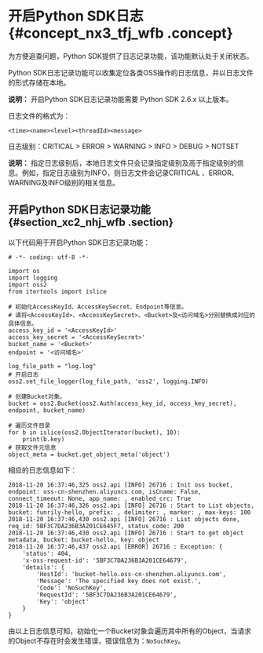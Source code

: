 # 开启Python SDK日志 {#concept_nx3_tfj_wfb .concept}

为方便追查问题，Python SDK提供了日志记录功能，该功能默认处于关闭状态。

Python SDK日志记录功能可以收集定位各类OSS操作的日志信息，并以日志文件的形式存储在本地。

**说明：** 开启Python SDK日志记录功能需要 Python SDK 2.6.x 以上版本。

日志文件的格式为：

```
<time><name><level><threadId><message>
```

日志级别：CRITICAL \> ERROR \> WARNING \> INFO \> DEBUG \> NOTSET

**说明：** 指定日志级别后，本地日志文件只会记录指定级别及高于指定级别的信息。例如，指定日志级别为INFO，则日志文件会记录CRITICAL 、ERROR、WARNING及INFO级别的相关信息。

## 开启Python SDK日志记录功能 {#section_xc2_nhj_wfb .section}

以下代码用于开启Python SDK日志记录功能：

```
# -*- coding: utf-8 -*-

import os
import logging
import oss2
from itertools import islice

# 初始化AccessKeyId、AccessKeySecret、Endpoint等信息。
# 请将<AccessKeyId>、<AccessKeySecret>、<Bucket>及<访问域名>分别替换成对应的具体信息。
access_key_id = '<AccessKeyId>'
access_key_secret = '<AccessKeySecret>'
bucket_name = '<Bucket>'
endpoint = '<访问域名>'

log_file_path = "log.log"
# 开启日志
oss2.set_file_logger(log_file_path, 'oss2', logging.INFO)

# 创建Bucket对象。
bucket = oss2.Bucket(oss2.Auth(access_key_id, access_key_secret), endpoint, bucket_name)

# 遍历文件目录
for b in islice(oss2.ObjectIterator(bucket), 10):
    print(b.key)
# 获取文件元信息
object_meta = bucket.get_object_meta('object')
```

相应的日志信息如下：

```
2018-11-20 16:37:46,325 oss2.api [INFO] 26716 : Init oss bucket, endpoint: oss-cn-shenzhen.aliyuncs.com, isCname: False, connect_timeout: None, app_name: , enabled_crc: True
2018-11-20 16:37:46,326 oss2.api [INFO] 26716 : Start to List objects, bucket: funrily-hello, prefix: , delimiter: , marker: , max-keys: 100
2018-11-20 16:37:46,430 oss2.api [INFO] 26716 : List objects done, req_id: 5BF3C7DA236B3A201CE645F7, status_code: 200
2018-11-20 16:37:46,430 oss2.api [INFO] 26716 : Start to get object metadata, bucket: bucket-hello, key: object
2018-11-20 16:37:46,437 oss2.api [ERROR] 26716 : Exception: {
    'status': 404, 
    'x-oss-request-id': '5BF3C7DA236B3A201CE64679', 
    'details': {
    	'HostId': 'bucket-hello.oss-cn-shenzhen.aliyuncs.com', 
        'Message': 'The specified key does not exist.', 
        'Code': 'NoSuchKey', 
        'RequestId': '5BF3C7DA236B3A201CE64679', 
        'Key': 'object'
    }
}
```

由以上日志信息可知，初始化一个Bucket对象会遍历其中所有的Object，当请求的Object不存在时会发生错误，错误信息为：`NoSuchKey`。

